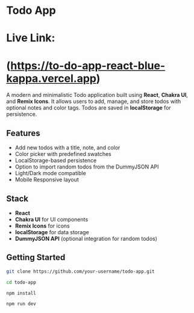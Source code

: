 # Todo App

# Live Link:

# (https://to-do-app-react-blue-kappa.vercel.app)

A modern and minimalistic Todo application built using **React**, **Chakra UI**, and **Remix Icons**. It allows users to add, manage, and store todos with optional notes and color tags. Todos are saved in **localStorage** for persistence.

## Features

- Add new todos with a title, note, and color
- Color picker with predefined swatches
- LocalStorage-based persistence
- Option to import random todos from the DummyJSON API
- Light/Dark mode compatible
- Mobile Responsive layout

## Stack

- **React**
- **Chakra UI** for UI components
- **Remix Icons** for icons
- **localStorage** for data storage
- **DummyJSON API** (optional integration for random todos)

## Getting Started

```bash
git clone https://github.com/your-username/todo-app.git

cd todo-app

npm install

npm run dev
```
